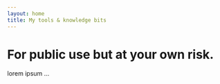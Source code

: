 ```yaml
---
layout: home
title: My tools & knowledge bits
---
```

# For public use but at your own risk.
lorem ipsum ...
